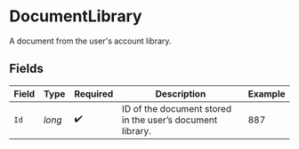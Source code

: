# DocumentLibrary

A document from the user's account library.


## Fields

| Field                                                     | Type                                                      | Required                                                  | Description                                               | Example                                                   |
| --------------------------------------------------------- | --------------------------------------------------------- | --------------------------------------------------------- | --------------------------------------------------------- | --------------------------------------------------------- |
| `Id`                                                      | *long*                                                    | :heavy_check_mark:                                        | ID of the document stored in the user’s document library. | 887                                                       |